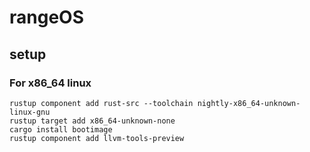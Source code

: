# rangeOS

## setup

### For x86_64 linux  
```shell
rustup component add rust-src --toolchain nightly-x86_64-unknown-linux-gnu
rustup target add x86_64-unknown-none
cargo install bootimage
rustup component add llvm-tools-preview
```